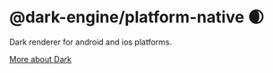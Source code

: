 # @dark-engine/platform-native 🌒

Dark renderer for android and ios platforms.

[More about Dark](https://github.com/atellmer/dark)
